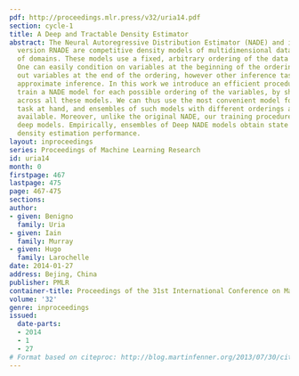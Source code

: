 ```yaml
---
pdf: http://proceedings.mlr.press/v32/uria14.pdf
section: cycle-1
title: A Deep and Tractable Density Estimator
abstract: The Neural Autoregressive Distribution Estimator (NADE) and its real-valued
  version RNADE are competitive density models of multidimensional data across a variety
  of domains. These models use a fixed, arbitrary ordering of the data  dimensions.
  One can easily condition on variables at the beginning of the ordering, and marginalize
  out variables at the end of the ordering, however other inference tasks require
  approximate inference. In this work we introduce an efficient procedure to simultaneously
  train a NADE model for each possible ordering of the variables, by sharing parameters
  across all these models. We can thus use the most convenient model for each inference
  task at hand, and ensembles of such models with different orderings are immediately
  available. Moreover, unlike the original NADE, our training procedure scales to
  deep models. Empirically, ensembles of Deep NADE models obtain state of the art
  density estimation performance.
layout: inproceedings
series: Proceedings of Machine Learning Research
id: uria14
month: 0
firstpage: 467
lastpage: 475
page: 467-475
sections: 
author:
- given: Benigno
  family: Uria
- given: Iain
  family: Murray
- given: Hugo
  family: Larochelle
date: 2014-01-27
address: Bejing, China
publisher: PMLR
container-title: Proceedings of the 31st International Conference on Machine Learning
volume: '32'
genre: inproceedings
issued:
  date-parts:
  - 2014
  - 1
  - 27
# Format based on citeproc: http://blog.martinfenner.org/2013/07/30/citeproc-yaml-for-bibliographies/
---
```


